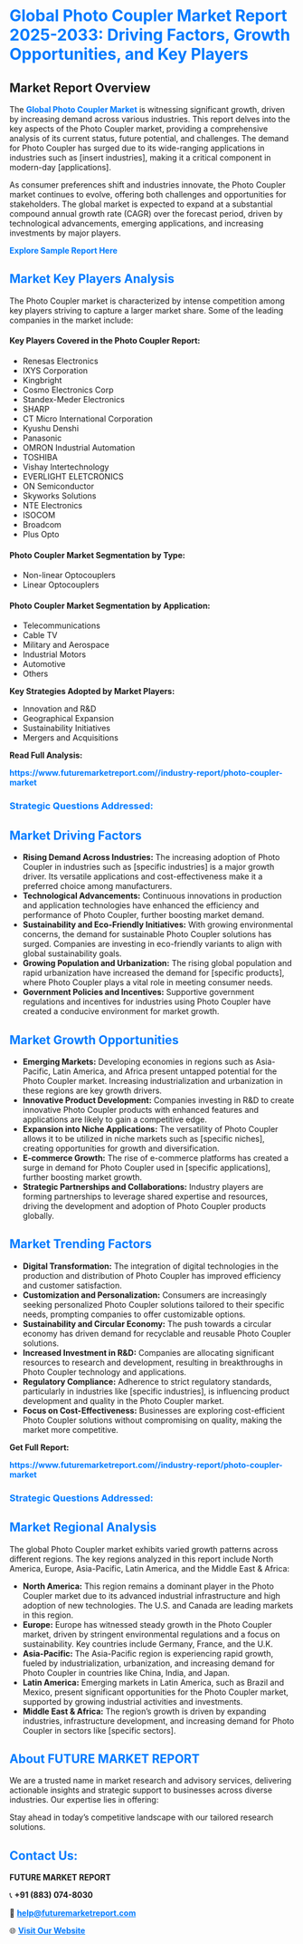 <h1 style="color: #007BFF;">Global Photo Coupler Market Report 2025-2033: Driving Factors, Growth Opportunities, and Key Players</h1>

<section id="overview">
<h2>Market Report Overview</h2>
<p>The <a href="https://www.futuremarketreport.com//industry-report/photo-coupler-market" style="color: #007BFF; text-decoration: none;"><strong>Global Photo Coupler Market</strong></a> is witnessing significant growth, driven by increasing demand across various industries. This report delves into the key aspects of the Photo Coupler market, providing a comprehensive analysis of its current status, future potential, and challenges. The demand for Photo Coupler has surged due to its wide-ranging applications in industries such as [insert industries], making it a critical component in modern-day [applications].</p>
<p>As consumer preferences shift and industries innovate, the Photo Coupler market continues to evolve, offering both challenges and opportunities for stakeholders. The global market is expected to expand at a substantial compound annual growth rate (CAGR) over the forecast period, driven by technological advancements, emerging applications, and increasing investments by major players.</p>
</section>

<section id="overview">
<p><a href="https://www.futuremarketreport.com//request-sample/reportId=82476" style="color: #007BFF; text-decoration: none;"><strong>Explore Sample Report Here</strong></a></p>
</section>

<section id="key-players">
<h2 style="color: #007BFF;">Market Key Players Analysis</h2>
<p>The Photo Coupler market is characterized by intense competition among key players striving to capture a larger market share. Some of the leading companies in the market include:</p>
<h4>Key Players Covered in the Photo Coupler Report:</h4>
<ul><li>Renesas Electronics</li><li>IXYS Corporation</li><li>Kingbright</li><li>Cosmo Electronics Corp</li><li>Standex-Meder Electronics</li><li>SHARP</li><li>CT Micro International Corporation</li><li>Kyushu Denshi</li><li>Panasonic</li><li>OMRON Industrial Automation</li><li>TOSHIBA</li><li>Vishay Intertechnology</li><li>EVERLIGHT ELETCRONICS</li><li>ON Semiconductor</li><li>Skyworks Solutions</li><li>NTE Electronics</li><li>ISOCOM</li><li>Broadcom</li><li>Plus Opto</li></ul>
<h4>Photo Coupler Market Segmentation by Type:</h4>
<ul><li>Non-linear Optocouplers</li><li>Linear Optocouplers</li></ul>

<h4>Photo Coupler Market Segmentation by Application:</h4>
<ul><li>Telecommunications</li><li>Cable TV</li><li>Military and Aerospace</li><li>Industrial Motors</li><li>Automotive</li><li>Others</li></ul>
<p><strong>Key Strategies Adopted by Market Players:</strong></p>
<ul>
<li>Innovation and R&D</li>
<li>Geographical Expansion</li>
<li>Sustainability Initiatives</li>
<li>Mergers and Acquisitions</li>
</ul>
</section>

<section>
<p><strong>Read Full Analysis: </strong></p><a href="https://www.futuremarketreport.com//industry-report/photo-coupler-market" style="color: #007BFF; text-decoration: none;"><strong>https://www.futuremarketreport.com//industry-report/photo-coupler-market</strong></a>
<h3 style="color: #007BFF;">Strategic Questions Addressed:</h3>
</section>

<section id="driving-factors">
<h2 style="color: #007BFF;">Market Driving Factors</h2>
<ul>
<li><strong>Rising Demand Across Industries:</strong> The increasing adoption of Photo Coupler in industries such as [specific industries] is a major growth driver. Its versatile applications and cost-effectiveness make it a preferred choice among manufacturers.</li>
<li><strong>Technological Advancements:</strong> Continuous innovations in production and application technologies have enhanced the efficiency and performance of Photo Coupler, further boosting market demand.</li>
<li><strong>Sustainability and Eco-Friendly Initiatives:</strong> With growing environmental concerns, the demand for sustainable Photo Coupler solutions has surged. Companies are investing in eco-friendly variants to align with global sustainability goals.</li>
<li><strong>Growing Population and Urbanization:</strong> The rising global population and rapid urbanization have increased the demand for [specific products], where Photo Coupler plays a vital role in meeting consumer needs.</li>
<li><strong>Government Policies and Incentives:</strong> Supportive government regulations and incentives for industries using Photo Coupler have created a conducive environment for market growth.</li>
</ul>
</section>

<section id="growth-opportunities">
<h2 style="color: #007BFF;">Market Growth Opportunities</h2>
<ul>
<li><strong>Emerging Markets:</strong> Developing economies in regions such as Asia-Pacific, Latin America, and Africa present untapped potential for the Photo Coupler market. Increasing industrialization and urbanization in these regions are key growth drivers.</li>
<li><strong>Innovative Product Development:</strong> Companies investing in R&D to create innovative Photo Coupler products with enhanced features and applications are likely to gain a competitive edge.</li>
<li><strong>Expansion into Niche Applications:</strong> The versatility of Photo Coupler allows it to be utilized in niche markets such as [specific niches], creating opportunities for growth and diversification.</li>
<li><strong>E-commerce Growth:</strong> The rise of e-commerce platforms has created a surge in demand for Photo Coupler used in [specific applications], further boosting market growth.</li>
<li><strong>Strategic Partnerships and Collaborations:</strong> Industry players are forming partnerships to leverage shared expertise and resources, driving the development and adoption of Photo Coupler products globally.</li>
</ul>
</section>

<section id="trending-factors">
<h2 style="color: #007BFF;">Market Trending Factors</h2>
<ul>
<li><strong>Digital Transformation:</strong> The integration of digital technologies in the production and distribution of Photo Coupler has improved efficiency and customer satisfaction.</li>
<li><strong>Customization and Personalization:</strong> Consumers are increasingly seeking personalized Photo Coupler solutions tailored to their specific needs, prompting companies to offer customizable options.</li>
<li><strong>Sustainability and Circular Economy:</strong> The push towards a circular economy has driven demand for recyclable and reusable Photo Coupler solutions.</li>
<li><strong>Increased Investment in R&D:</strong> Companies are allocating significant resources to research and development, resulting in breakthroughs in Photo Coupler technology and applications.</li>
<li><strong>Regulatory Compliance:</strong> Adherence to strict regulatory standards, particularly in industries like [specific industries], is influencing product development and quality in the Photo Coupler market.</li>
<li><strong>Focus on Cost-Effectiveness:</strong> Businesses are exploring cost-efficient Photo Coupler solutions without compromising on quality, making the market more competitive.</li>
</ul>
</section>

<section>
<p><strong>Get Full Report: </strong></p><a href="https://www.futuremarketreport.com//industry-report/photo-coupler-market" style="color: #007BFF; text-decoration: none;"><strong>https://www.futuremarketreport.com//industry-report/photo-coupler-market</strong></a>
<h3 style="color: #007BFF;">Strategic Questions Addressed:</h3>
</section>


<section id="regional-analysis">
<h2 style="color: #007BFF;">Market Regional Analysis</h2>
<p>The global Photo Coupler market exhibits varied growth patterns across different regions. The key regions analyzed in this report include North America, Europe, Asia-Pacific, Latin America, and the Middle East & Africa:</p>
<ul>
<li><strong>North America:</strong> This region remains a dominant player in the Photo Coupler market due to its advanced industrial infrastructure and high adoption of new technologies. The U.S. and Canada are leading markets in this region.</li>
<li><strong>Europe:</strong> Europe has witnessed steady growth in the Photo Coupler market, driven by stringent environmental regulations and a focus on sustainability. Key countries include Germany, France, and the U.K.</li>
<li><strong>Asia-Pacific:</strong> The Asia-Pacific region is experiencing rapid growth, fueled by industrialization, urbanization, and increasing demand for Photo Coupler in countries like China, India, and Japan.</li>
<li><strong>Latin America:</strong> Emerging markets in Latin America, such as Brazil and Mexico, present significant opportunities for the Photo Coupler market, supported by growing industrial activities and investments.</li>
<li><strong>Middle East & Africa:</strong> The region’s growth is driven by expanding industries, infrastructure development, and increasing demand for Photo Coupler in sectors like [specific sectors].</li>
</ul>
</section>

<footer>
<h2 style="color: #007BFF;">About FUTURE MARKET REPORT</h2>
<p>We are a trusted name in market research and advisory services, delivering actionable insights and strategic support to businesses across diverse industries. Our expertise lies in offering:</p>

<p>Stay ahead in today’s competitive landscape with our tailored research solutions.</p>

<h2 style="color: #007BFF;">Contact Us:</h2>
<p><strong>FUTURE MARKET REPORT</strong></p>
<p>📞 <strong>+91 (883) 074-8030</strong></p>
<p>📧 <strong><a href="mailto:help@futuremarketreport.com" style="color: #007BFF;">help@futuremarketreport.com</a></strong></p>
<p>🌐 <strong><a href="https://www.futuremarketreport.com/" style="color: #007BFF;">Visit Our Website</a></strong></p>
</footer>